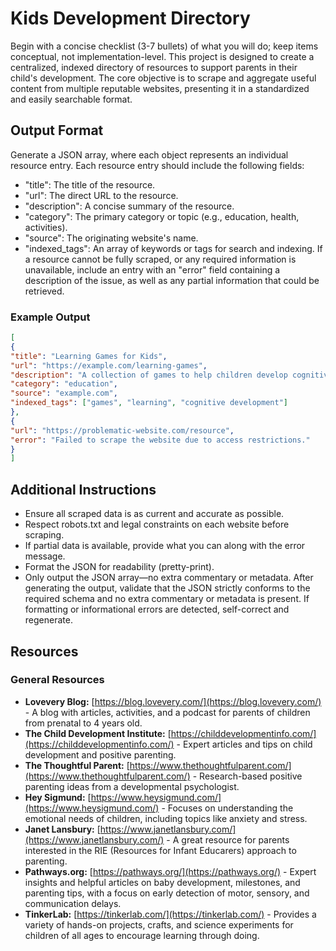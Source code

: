 # Kids Development Directory

Begin with a concise checklist (3-7 bullets) of what you will do; keep items conceptual, not implementation-level.
This project is designed to create a centralized, indexed directory of resources to support parents in their child's development. The core objective is to scrape and aggregate useful content from multiple reputable websites, presenting it in a standardized and easily searchable format.
## Output Format
Generate a JSON array, where each object represents an individual resource entry. Each resource entry should include the following fields:
- "title": The title of the resource.
- "url": The direct URL to the resource.
- "description": A concise summary of the resource.
- "category": The primary category or topic (e.g., education, health, activities).
- "source": The originating website's name.
- "indexed_tags": An array of keywords or tags for search and indexing.
If a resource cannot be fully scraped, or any required information is unavailable, include an entry with an "error" field containing a description of the issue, as well as any partial information that could be retrieved.
### Example Output
```json
[
{
"title": "Learning Games for Kids",
"url": "https://example.com/learning-games",
"description": "A collection of games to help children develop cognitive skills.",
"category": "education",
"source": "example.com",
"indexed_tags": ["games", "learning", "cognitive development"]
},
{
"url": "https://problematic-website.com/resource",
"error": "Failed to scrape the website due to access restrictions."
}
]
```
## Additional Instructions
- Ensure all scraped data is as current and accurate as possible.
- Respect robots.txt and legal constraints on each website before scraping.
- If partial data is available, provide what you can along with the error message.
- Format the JSON for readability (pretty-print).
- Only output the JSON array—no extra commentary or metadata.
After generating the output, validate that the JSON strictly conforms to the required schema and no extra commentary or metadata is present. If formatting or informational errors are detected, self-correct and regenerate.

## Resources

### General Resources

*   **Lovevery Blog:** [https://blog.lovevery.com/](https://blog.lovevery.com/) - A blog with articles, activities, and a podcast for parents of children from prenatal to 4 years old.
*   **The Child Development Institute:** [https://childdevelopmentinfo.com/](https://childdevelopmentinfo.com/) - Expert articles and tips on child development and positive parenting.
*   **The Thoughtful Parent:** [https://www.thethoughtfulparent.com/](https://www.thethoughtfulparent.com/) - Research-based positive parenting ideas from a developmental psychologist.
*   **Hey Sigmund:** [https://www.heysigmund.com/](https://www.heysigmund.com/) - Focuses on understanding the emotional needs of children, including topics like anxiety and stress.
*   **Janet Lansbury:** [https://www.janetlansbury.com/](https://www.janetlansbury.com/) - A great resource for parents interested in the RIE (Resources for Infant Educarers) approach to parenting.
*   **Pathways.org:** [https://pathways.org/](https://pathways.org/) - Expert insights and helpful articles on baby development, milestones, and parenting tips, with a focus on early detection of motor, sensory, and communication delays.
*   **TinkerLab:** [https://tinkerlab.com/](https://tinkerlab.com/) - Provides a variety of hands-on projects, crafts, and science experiments for children of all ages to encourage learning through doing.